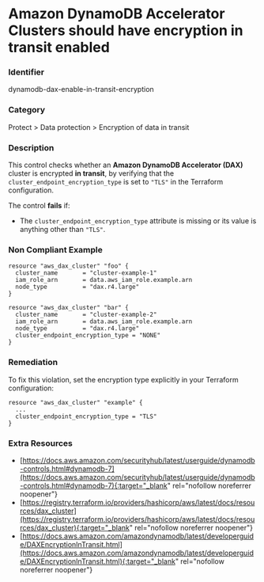 # Amazon DynamoDB Accelerator Clusters should have encryption in transit enabled

### Identifier

dynamodb-dax-enable-in-transit-encryption

### Category

Protect > Data protection > Encryption of data in transit

### Description

This control checks whether an **Amazon DynamoDB Accelerator (DAX)** cluster is encrypted **in transit**, by verifying that the `cluster_endpoint_encryption_type` is set to `"TLS"` in the Terraform configuration.

The control **fails** if:
- The `cluster_endpoint_encryption_type` attribute is missing or its value is anything other than `"TLS"`.

### Non Compliant Example

``` hcl
resource "aws_dax_cluster" "foo" {
  cluster_name       = "cluster-example-1"
  iam_role_arn       = data.aws_iam_role.example.arn
  node_type          = "dax.r4.large"
}

resource "aws_dax_cluster" "bar" {
  cluster_name       = "cluster-example-2"
  iam_role_arn       = data.aws_iam_role.example.arn
  node_type          = "dax.r4.large"
  cluster_endpoint_encryption_type = "NONE"
}
```

### Remediation

To fix this violation, set the encryption type explicitly in your Terraform configuration:

``` hcl
resource "aws_dax_cluster" "example" {
  ...
  cluster_endpoint_encryption_type = "TLS"
}
```

### Extra Resources

- [https://docs.aws.amazon.com/securityhub/latest/userguide/dynamodb-controls.html#dynamodb-7](https://docs.aws.amazon.com/securityhub/latest/userguide/dynamodb-controls.html#dynamodb-7){:target="_blank" rel="nofollow noreferrer noopener"}
- [https://registry.terraform.io/providers/hashicorp/aws/latest/docs/resources/dax_cluster](https://registry.terraform.io/providers/hashicorp/aws/latest/docs/resources/dax_cluster){:target="_blank" rel="nofollow noreferrer noopener"}
- [https://docs.aws.amazon.com/amazondynamodb/latest/developerguide/DAXEncryptionInTransit.html](https://docs.aws.amazon.com/amazondynamodb/latest/developerguide/DAXEncryptionInTransit.html){:target="_blank" rel="nofollow noreferrer noopener"}